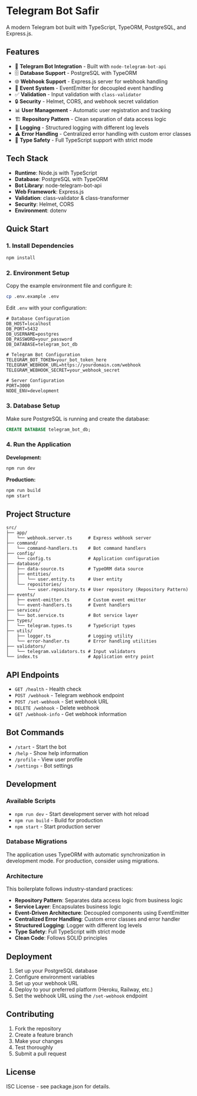 # Telegram Bot Safir

A modern Telegram bot built with TypeScript, TypeORM, PostgreSQL, and Express.js.

## Features

- 🤖 **Telegram Bot Integration** - Built with `node-telegram-bot-api`
- 🗄️ **Database Support** - PostgreSQL with TypeORM
- 🌐 **Webhook Support** - Express.js server for webhook handling
- 📡 **Event System** - EventEmitter for decoupled event handling
- ✅ **Validation** - Input validation with `class-validator`
- 🔒 **Security** - Helmet, CORS, and webhook secret validation
- 📊 **User Management** - Automatic user registration and tracking
- 🏗️ **Repository Pattern** - Clean separation of data access logic
- 📝 **Logging** - Structured logging with different log levels
- ⚠️ **Error Handling** - Centralized error handling with custom error classes
- 🎯 **Type Safety** - Full TypeScript support with strict mode

## Tech Stack

- **Runtime**: Node.js with TypeScript
- **Database**: PostgreSQL with TypeORM
- **Bot Library**: node-telegram-bot-api
- **Web Framework**: Express.js
- **Validation**: class-validator & class-transformer
- **Security**: Helmet, CORS
- **Environment**: dotenv

## Quick Start

### 1. Install Dependencies

```bash
npm install
```

### 2. Environment Setup

Copy the example environment file and configure it:

```bash
cp .env.example .env
```

Edit `.env` with your configuration:

```env
# Database Configuration
DB_HOST=localhost
DB_PORT=5432
DB_USERNAME=postgres
DB_PASSWORD=your_password
DB_DATABASE=telegram_bot_db

# Telegram Bot Configuration
TELEGRAM_BOT_TOKEN=your_bot_token_here
TELEGRAM_WEBHOOK_URL=https://yourdomain.com/webhook
TELEGRAM_WEBHOOK_SECRET=your_webhook_secret

# Server Configuration
PORT=3000
NODE_ENV=development
```

### 3. Database Setup

Make sure PostgreSQL is running and create the database:

```sql
CREATE DATABASE telegram_bot_db;
```

### 4. Run the Application

**Development:**

```bash
npm run dev
```

**Production:**

```bash
npm run build
npm start
```

## Project Structure

```
src/
├── app/
│   └── webhook.server.ts      # Express webhook server
├── command/
│   └── command-handlers.ts    # Bot command handlers
├── config/
│   └── config.ts              # Application configuration
├── database/
│   ├── data-source.ts         # TypeORM data source
│   ├── entities/
│   │   └── user.entity.ts     # User entity
│   └── repositories/
│       └── user.repository.ts # User repository (Repository Pattern)
├── events/
│   ├── event-emitter.ts       # Custom event emitter
│   └── event-handlers.ts      # Event handlers
├── services/
│   └── bot.service.ts         # Bot service layer
├── types/
│   └── telegram.types.ts      # TypeScript types
├── utils/
│   ├── logger.ts              # Logging utility
│   └── error-handler.ts       # Error handling utilities
├── validators/
│   └── telegram.validators.ts # Input validators
└── index.ts                   # Application entry point
```

## API Endpoints

- `GET /health` - Health check
- `POST /webhook` - Telegram webhook endpoint
- `POST /set-webhook` - Set webhook URL
- `DELETE /webhook` - Delete webhook
- `GET /webhook-info` - Get webhook information

## Bot Commands

- `/start` - Start the bot
- `/help` - Show help information
- `/profile` - View user profile
- `/settings` - Bot settings

## Development

### Available Scripts

- `npm run dev` - Start development server with hot reload
- `npm run build` - Build for production
- `npm start` - Start production server

### Database Migrations

The application uses TypeORM with automatic synchronization in development mode. For production, consider using migrations.

### Architecture

This boilerplate follows industry-standard practices:

- **Repository Pattern**: Separates data access logic from business logic
- **Service Layer**: Encapsulates business logic
- **Event-Driven Architecture**: Decoupled components using EventEmitter
- **Centralized Error Handling**: Custom error classes and error handler
- **Structured Logging**: Logger with different log levels
- **Type Safety**: Full TypeScript with strict mode
- **Clean Code**: Follows SOLID principles

## Deployment

1. Set up your PostgreSQL database
2. Configure environment variables
3. Set up your webhook URL
4. Deploy to your preferred platform (Heroku, Railway, etc.)
5. Set the webhook URL using the `/set-webhook` endpoint

## Contributing

1. Fork the repository
2. Create a feature branch
3. Make your changes
4. Test thoroughly
5. Submit a pull request

## License

ISC License - see package.json for details.
